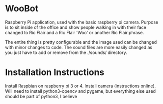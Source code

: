 # WooBot

Raspberry Pi application, used with the basic raspberry pi camera.  Purpose is to sit inside of the office and show people walking in with their face changed to Ric Flair and a Ric Flair 'Woo' or another Ric Flair phrase.  

The entire thing is pretty configurable and the image used can be changed with minor changes to code.  The sound files are more easily changed as you just have to add or remove from the ./sounds/ directory.

# Installation Instructions

Install Raspbian on raspberry pi 3 or 4.  Install camera (instructions online).  Will need to install python3-opencv and pygame, but everything else used should be part of python3, I believe
